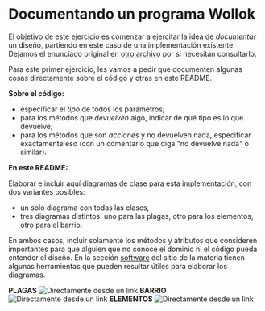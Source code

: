 # Documentando un programa Wollok

El objetivo de este ejercicio es comenzar a ejercitar la idea de _documentar_ un diseño, partiendo en este caso de una implementación existente. Dejamos el enunciado original en [otro archivo](./dominio.md) por si necesitan consultarlo.

Para este primer ejercicio, les vamos a pedir que documenten algunas cosas directamente sobre el código y otras en este README.

**Sobre el código:**

* especificar el _tipo_ de todos los parámetros;
* para los métodos que _devuelven_ algo, indicar de qué tipo es lo que devuelve;
* para los métodos que son _acciones_ y no devuelven nada, especificar exactamente eso (con un comentario que diga "no devuelve nada" o similar).

**En este README:**

Elaborar e incluir aquí diagramas de clase para esta implementación, con dos variantes posibles:
* un solo diagrama con todas las clases,
* tres diagramas distintos: uno para las plagas, otro para los elementos, otro para el barrio.

En ambos casos, incluir solamente los métodos y atributos que consideren importantes para que alguien que no conoce el dominio ni el código pueda entender el diseño. En la sección [software](https://obj2-unahur.github.io/software) del sitio de la materia tienen algunas herramientas que pueden resultar útiles para elaborar los diagramas.


**PLAGAS**
![Directamente desde un link](http://www.plantuml.com/plantuml/png/fP31QWCn34Jl-nK-RduXfq1RUYhiBqoyQcgGfQqibqBelrU1Od88EJHNpRoPiG_DOTuhJvdHMbeO9wJpbDAcHqOkAlj4ucGQDpT8gyNfHTx9AgrOvzq-7LMP81S771as4rCDIaD4leI4DFrCVoLFFJp87sY9lfra7RsFTcpKT34DgkZLRYbVnC-GelDkdAy6lMdxxCNrVtjkfe_ifVFfvaFlOwymmmOVw4Wwt_c2u0_XxPL_0G00)
**BARRIO**
![Directamente desde un link](http://www.plantuml.com/plantuml/png/VSz12i9030NG_PmYotg5hah5fOT8Pq8PIHD9fYlnxgQep4Q4hFv_yCda3Qtj6wVCw0upcbM5Hm8WfesagO_0DHWK0brk54cqk1gjQ9SF6hxwD0BcN5N2EER_ec_CEudw49t5W0dsgOwko6_p2_bPxrZqg1TbGj58ZtkcD96K-F45)
**ELEMENTOS**
![Directamente desde un link](http://www.plantuml.com/plantuml/png/fSqnJiH038NXVaxXShd2LhjKIn50WWkyU9neqCIEPiOqA7SdH56WWORsMVx-IsqepQSSEADMkjc8GX-1IDExvCx78cSIRL9i7TbqiD9-B5BlNTHETsVgpR90lzR1vTh0Y7QQCqQiLp0dKwAmXBtLeR8rVDTUa3tkzf_ABzr3lhcK7MRCu1GHduj5txx_LtZgtuGRFJo-NhV0VBXTqZJXq9Tm4Oq-vKy0)


